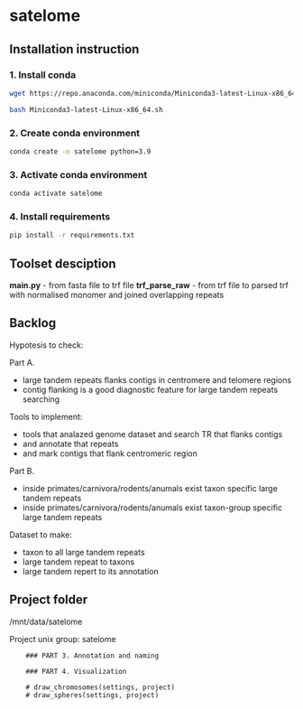 # satelome

## Installation instruction

### 1. Install conda

```bash
wget https://repo.anaconda.com/miniconda/Miniconda3-latest-Linux-x86_64.sh
```

```bash
bash Miniconda3-latest-Linux-x86_64.sh
```

### 2. Create conda environment

```bash
conda create -n satelome python=3.9
```

### 3. Activate conda environment

```bash
conda activate satelome
```

### 4. Install requirements

```bash
pip install -r requirements.txt
```

## Toolset desciption

**main.py** - from fasta file to trf file
**trf_parse_raw** - from trf file to parsed trf with normalised monomer and joined overlapping repeats 


## Backlog

Hypotesis to check:

Part A.

- large tandem repeats flanks contigs in centromere and telomere regions
- contig flanking is a good diagnostic feature for large tandem repeats searching

Tools to implement:

- tools that analazed genome dataset and search TR that flanks contigs
- and annotate that repeats
- and mark contigs that flank centromeric region

Part B.

- inside primates/carnivora/rodents/anumals exist taxon specific large tandem repeats
- inside primates/carnivora/rodents/anumals exist taxon-group specific large tandem repeats

Dataset to make:

- taxon to all large tandem repeats
- large tandem repeat to taxons
- large tandem repert to its annotation


## Project folder

/mnt/data/satelome 

Project unix group: satelome

```
    ### PART 3. Annotation and naming

    ### PART 4. Visualization

    # draw_chromosomes(settings, project)
    # draw_spheres(settings, project)
```

